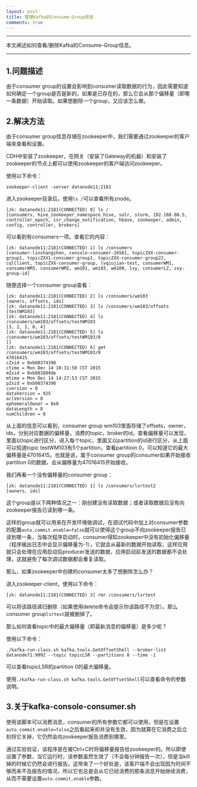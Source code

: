 ```yaml
---
layout: post
title: 管理Kafka的Consume-Group信息
comments: true
---
```


---

本文阐述如何查看/删除Kafka的Consume-Group信息。

---

## 1.问题描述

由于consumer group的设置会影响到consumer读取数据的行为，因此需要知道如何确定一个group是否是新的，如果是已存在的，那么它会从那个偏移量（即哪一条数据）开始读取。如果想删除一个group，又应该怎么做。

## 2.解决方法

由于consumer group信息存储在zookeeper中，我们需要通过zookeeper的客户端来查看和设置。

CDH中安装了zookeeper，在网关（安装了Gateway的机器）和安装了zookeeper的节点上都可以使用zookeeper的客户端访问zookeeper。

使用以下命令：

```shell
zookeeper-client -server datanode11:2181
```

进入zookeeper目录后，使用`ls /`可以查看所有znode。

```shell
[zk: datanode11:2181(CONNECTED) 0] ls /
[consumers, hive_zookeeper_namespace_hive, solr, storm, 192.168.80.5, controller_epoch, isr_change_notification, hbase, zookeeper, admin, config, controller, brokers]
```

可以看到有consumers一项。查看它的内容：

```shell
[zk: datanode11:2181(CONNECTED) 1] ls /consumers
[consumer-linshangzhen, console-consumer-26561, topicZXX-consumer-group1, topicZXX1-consumer-group1, topicZXX-consumer-group22, cqlClient, topicZXX-consumer-group, lvqiujian-test, consumerWM1, consumerWM3, consumerWM2, wm101, wm103, wm100, lxy, consumerLZ, zxy-group-id]
```

随便选择一个consumer group查看：

```shell
[zk: datanode11:2181(CONNECTED) 2] ls /consumers/wm103
[owners, offsets, ids]      
[zk: datanode11:2181(CONNECTED) 3] ls /consumers/wm103/offsets
[testWM103]
[zk: datanode11:2181(CONNECTED) 4] ls /consumers/wm103/offsets/testWM103
[3, 2, 1, 0, 4]
[zk: datanode11:2181(CONNECTED) 5] ls /consumers/wm103/offsets/testWM103/0
[]
[zk: datanode11:2181(CONNECTED) 6] get /consumers/wm103/offsets/testWM103/0
47016415
cZxid = 0xb00374390
ctime = Mon Dec 14 10:31:50 CST 2015
mZxid = 0xb003889de
mtime = Mon Dec 14 14:27:53 CST 2015
pZxid = 0xb00374390
cversion = 0
dataVersion = 925
aclVersion = 0
ephemeralOwner = 0x0
dataLength = 8
numChildren = 0
```

从上面的信息可以看到，consumer group wm103里面存储了offsets，owner，ids，分别对应数据的偏移量，消费的topic，broker的id。查看偏移量可以发现，里面以topic进行区分，进入每个topic，里面又以partition的id进行区分，从上面可以知道topic testWM103有5个partition，查看partitioin 0，可以知道它的最大偏移量是47016415。也就是说，属于consumer group的consumer如果开始接收partition 0的数据，会从偏移量为47016415开始接收。

我们再看一个没有偏移量的consumer group：

```shell
[zk: datanode11:2181(CONNECTED) 1] ls /consumers/lsrtest2
[owners, ids]
```

这个group是以下两种情况之一：刚创建没有读取数据；或者读取数据后没有向zookeeper报告已读到哪一条。

这样的group就可以用来在开发环境做调试，在调试代码中加上对consumer参数的配置`auto.commit.enable=false`就可以使得这个group不向zookeeper报告已读到哪一条，当每次程序启动时，consumer得知zookeeper中没有初始化偏移量（程序输出日志中会显示偏移量为-1），它就会从最新的数据开始读取，这样应用就只会处理在应用启动后producer发送的数据，应用启动前发送的数据都不会处理，这就避免了每次调试数据都会重复读取。

那么，如果zookeeper中创建的consumer太多了想删除怎么办？

进入zookeeper-client，使用以下命令：

```shell
[zk: datanode11:2181(CONNECTED) 3] rmr /consumers/lsrtest
```

可以将该路径递归删除（如果使用delete命令会提示你该路径不为空）。那么consumer group`lsrtest`就被删掉了。

那么如何查看topic中的最大偏移量（即最新消息的偏移量）是多少呢？

使用以下命令：

```shell
./kafka-run-class.sh kafka.tools.GetOffsetShell --broker-list datanode71:9092 --topic topicLSR --partitions 0 --time -1
```

可以查看topicLSR的partition 0的最大偏移量。

使用`./kafka-run-class.sh kafka.tools.GetOffsetShell`可以查看命令的参数说明。

## 3.关于kafka-console-consumer.sh

使用该脚本可以消费消息，consumer的所有参数它都可以使用，但是在设置`auto.commit.enable=false`之后看起来却并没有生效，因为就算在它消费之后立刻将它关掉，它仍然会向zookeeper报告消费到哪里。

通过实验验证，该程序是在被Ctrl+C时将偏移量报告给zookeeper的。所以即使设置了参数，当它运行时，该参数虽然生效了（不会每分钟报告一次），但是当kill掉的时候它仍然会进行报告。这带来了一个好处是，该客户端不会出现因为时间不够而来不及报告的情况，所以它也总是会从它已经消费的那条消息开始继续消费，从而不需要设置`auto.commit.enable`参数。
